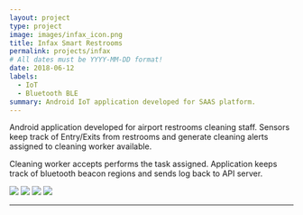 ```yaml
---
layout: project
type: project
image: images/infax_icon.png
title: Infax Smart Restrooms
permalink: projects/infax
# All dates must be YYYY-MM-DD format!
date: 2018-06-12
labels:
  - IoT
  - Bluetooth BLE
summary: Android IoT application developed for SAAS platform.
---
```


Android application developed for airport restrooms cleaning staff. Sensors keep track of Entry/Exits from restrooms and generate cleaning alerts assigned to cleaning worker available. 

Cleaning worker accepts performs the task assigned. Application keeps track of bluetooth beacon regions and sends log back to API server.

<div class="ui small rounded images">
  <img class="ui image" src="../images/infax (1).png">
  <img class="ui image" src="../images/infax (2).png">
  <img class="ui image" src="../images/infax (3).png">
  <img class="ui image" src="../images/infax (4).png">
</div>

<hr>

